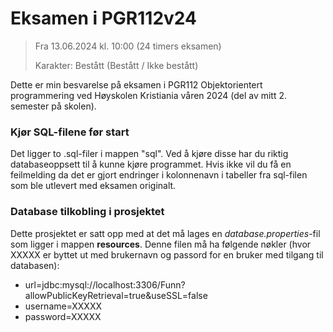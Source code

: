 # Eksamen i PGR112v24
> Fra 13.06.2024 kl. 10:00 (24 timers eksamen)
> 
> Karakter: Bestått (Bestått / Ikke bestått)

Dette er min besvarelse på eksamen i PGR112 Objektorientert programmering ved Høyskolen Kristiania våren 2024 
(del av mitt 2. semester på skolen).

### Kjør SQL-filene før start
Det ligger to .sql-filer i mappen "sql". Ved å kjøre disse har du riktig databaseoppsett til å kunne kjøre programmet.
Hvis ikke vil du få en feilmelding da det er gjort endringer i kolonnenavn i tabeller fra sql-filen som ble utlevert 
med eksamen originalt.

### Database tilkobling i prosjektet
Dette prosjektet er satt opp med at det må lages en _database.properties_-fil som ligger i mappen **resources**. 
Denne filen må ha følgende nøkler (hvor XXXXX er byttet ut med brukernavn og passord for en bruker
med tilgang til databasen): 
- url=jdbc:mysql://localhost:3306/Funn?allowPublicKeyRetrieval=true&useSSL=false
- username=XXXXX
- password=XXXXX
